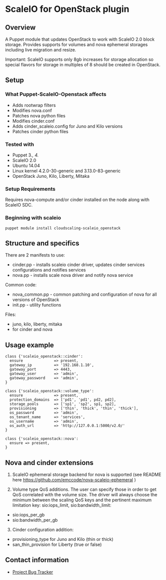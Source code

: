 # ScaleIO for OpenStack plugin

## Overview

A Puppet module that updates OpenStack to work with ScaleIO 2.0 block storage.
Provides supports for volumes and nova ephemeral storages including live migration and resize.

Important: ScaleIO supports only 8gb increases for storage allocation so special flavors for storage in multiples of 8
should be created in OpenStack.

## Setup

### What Puppet-ScaleIO-Openstack affects

* Adds rootwrap filters
* Modifies nova.conf
* Patches nova python files
* Modifies cinder.conf
* Adds cinder_scaleio.config for Juno and Kilo versions
* Patches cinder python files

### Tested with

* Puppet 3.*, 4.*
* ScaleIO 2.0
* Ubuntu 14.04
* Linux kernel 4.2.0-30-generic and 3.13.0-83-generic
* OpenStack Juno, Kilo, Liberty, Mitaka

### Setup Requirements

Requires nova-compute and/or cinder installed on the node along with ScaleIO SDC.

### Beginning with scaleio
  ```
  puppet module install cloudscaling-scaleio_openstack
  ```

## Structure and specifics

There are 2 manifests to use:
  * cinder.pp - installs scaleio cinder driver, updates cinder services configurations and notifies services
  * nova.pp   - installs scale nova driver and notify nova service

Common code:
  * nova_common.pp - common patching and configuration of nova for all versions of OpenStack
  * init.pp - utility functions

Files:
  * juno, kilo, liberty, mitaka
  * for cinder and nova

## Usage example
  ```
  class {'scaleio_openstack::cinder':
    ensure              => present,
    gateway_ip          => '192.168.1.10',
    gateway_port        => 4443,
    gateway_user        => 'admin',
    gateway_password    => 'admin',
  }

  class {'scaleio_openstack::volume_type':
    ensure              => present,
    protection_domains  => ['pd1', 'pd1', pd2, pd2],
    storage_pools       => ['sp1', 'sp2', sp1, sp2],
    provisioning        => ['thin', 'thick', 'thin', 'thick'],
    os_password         => 'admin',
    os_tenant_name      => 'services',
    os_username         => 'admin',
    os_auth_url         => 'http://127.0.0.1:5000/v2.0/'
  }

  class {'scaleio_openstack::nova':
    ensure => present,
  }
  ```

## Nova and cinder extensions

1. ScaleIO ephemeral storage backend for nova is supported (see README here https://github.com/emccode/nova-scaleio-ephemeral )

2. Volume type QoS additions. The user can specify those in order to get QoS correlated with
the volume size. The driver will always choose the minimum between the scaling QoS
keys and the pertinent maximum limitation key: sio:iops_limit, sio:bandwidth_limit:
  * sio:iops_per_gb
  * sio:bandwidth_per_gb

3. Cinder configuration addition:
  * provisioning_type for Juno and Kilo (thin or thick)
  * san_thin_provision for Liberty (true or false)

## Contact information

- [Project Bug Tracker](https://github.com/emccode/puppet-scaleio-openstack/issues)
